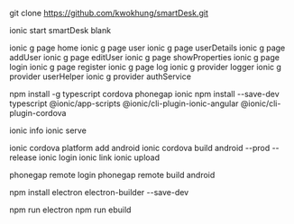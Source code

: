 git clone https://github.com/kwokhung/smartDesk.git

ionic start smartDesk blank

ionic g page home
ionic g page user
ionic g page userDetails
ionic g page addUser
ionic g page editUser
ionic g page showProperties
ionic g page login
ionic g page register
ionic g page log
ionic g provider logger
ionic g provider userHelper
ionic g provider authService

npm install -g typescript cordova phonegap ionic
npm install --save-dev typescript @ionic/app-scripts @ionic/cli-plugin-ionic-angular @ionic/cli-plugin-cordova

ionic info
ionic serve

ionic cordova platform add android
ionic cordova build android --prod --release
ionic login
ionic link
ionic upload

phonegap remote login
phonegap remote build android

npm install electron electron-builder --save-dev

npm run electron
npm run ebuild